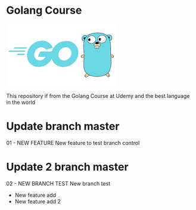 # Golang Course

![Golang is the future](golang.png)

This repository if from the Golang Course at Udemy
and the best language in the world

# Update branch master

01 - NEW FEATURE
New feature to test branch control

# Update 2 branch master

02 - NEW BRANCH TEST
New branch test
- New feature add
- New feature add 2



